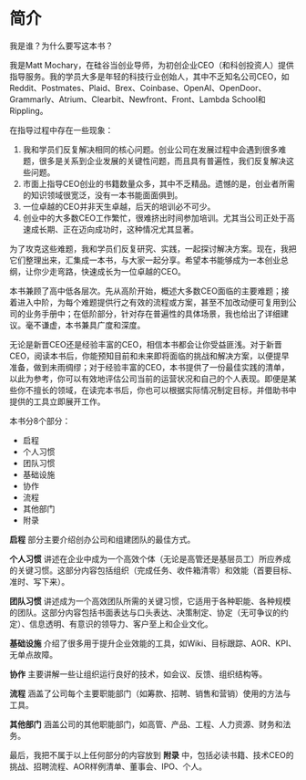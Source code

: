 # 简介

我是谁？为什么要写这本书？

我是Matt Mochary，在硅谷当创业导师，为初创企业CEO（和科创投资人）提供指导服务。我的学员大多是年轻的科技行业创始人，其中不乏知名公司CEO，如Reddit、Postmates、Plaid、Brex、Coinbase、OpenAI、OpenDoor、Grammarly、Atrium、Clearbit、Newfront、Front、Lambda School和Rippling。

在指导过程中存在一些现象：

1. 我和学员们反复解决相同的核心问题。创业公司在发展过程中会遇到很多难题，很多是关系到企业发展的关键性问题，而且具有普遍性，我们反复解决这些问题。
2. 市面上指导CEO创业的书籍数量众多，其中不乏精品。遗憾的是，创业者所需的知识领域很宽泛，没有一本书能面面俱到。
3. 一位卓越的CEO并非天生卓越，后天的培训必不可少。
4. 创业中的大多数CEO工作繁忙，很难挤出时间参加培训。尤其当公司正处于高速成长期、正在迈向成功时，这种情况尤其显著。

为了攻克这些难题，我和学员们反复研究、实践，一起探讨解决方案。现在，我把它们整理出来，汇集成一本书，与大家一起分享。希望本书能够成为一本创业总纲，让你少走弯路，快速成长为一位卓越的CEO。

本书兼顾了高中低各层次。先从高阶开始，概述大多数CEO面临的主要难题；接着进入中阶，为每个难题提供行之有效的流程或方案，甚至不加改动便可复用到公司的业务手册中；在低阶部分，针对存在普遍性的具体场景，我也给出了详细建议。毫不谦虚，本书兼具广度和深度。

无论是新晋CEO还是经验丰富的CEO，相信本书都会让你受益匪浅。对于新晋CEO，阅读本书后，你能预知目前和未来即将面临的挑战和解决方案，以便提早准备，做到未雨绸缪；对于经验丰富的CEO，本书提供了一份最佳实践的清单，以此为参考，你可以有效地评估公司当前的运营状况和自己的个人表现。即便是某些你不擅长的领域，在读完本书后，你也可以根据实际情况制定目标，并借助书中提供的工具立即展开工作。

本书分8个部分：  
* 启程
* 个人习惯
* 团队习惯
* 基础设施
* 协作
* 流程
* 其他部门
* 附录

**启程** 部分主要介绍创办公司和组建团队的最佳方式。

**个人习惯** 讲述在企业中成为一个高效个体（无论是高管还是基层员工）所应养成的关键习惯。这部分内容包括组织（完成任务、收件箱清零）和效能（首要目标、准时、写下来）。

**团队习惯** 讲述成为一个高效团队所需的关键习惯，它适用于各种职能、各种规模的团队。这部分内容包括书面表达与口头表达、决策制定、协定（无可争议的约定）、信息透明、有意识的领导力、客户至上和企业文化。

**基础设施** 介绍了很多用于提升企业效能的工具，如Wiki、目标跟踪、AOR、KPI、无单点故障。

**协作** 主要讲解一些让组织运行良好的技术，如会议、反馈、组织结构等。

**流程** 涵盖了公司每个主要职能部门（如筹款、招聘、销售和营销）使用的方法与工具。

**其他部门** 涵盖公司的其他职能部门，如高管、产品、工程、人力资源、财务和法务。

最后，我把不属于以上任何部分的内容放到 **附录** 中，包括必读书籍、技术CEO的挑战、招聘流程、AOR样例清单、董事会、IPO、个人。
